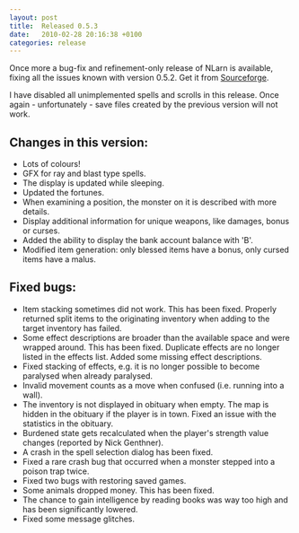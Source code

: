 ```yaml
---
layout: post
title:  Released 0.5.3
date:   2010-02-28 20:16:38 +0100
categories: release
---
```


Once more a bug-fix and refinement-only release of NLarn is available, fixing all the  issues known with version 0.5.2.
Get it from [Sourceforge](https://sourceforge.net/projects/nlarn/files/nlarn/0.5.3/).

I have disabled all unimplemented spells and scrolls in this release. Once again - unfortunately - save files created by the previous version will not work.

## Changes in this version:

* Lots of colours!
* GFX for ray and blast type spells.
* The display is updated while sleeping.
* Updated the fortunes.
* When examining a position, the monster on it is described with more details.
* Display additional information for unique weapons, like damages, bonus or curses.
* Added the ability to display the bank account balance with 'B'.
* Modified item generation: only blessed items have a bonus, only cursed items have a malus.

## Fixed bugs:

* Item stacking sometimes did not work. This has been fixed. Properly returned split items to the originating inventory when adding to the target inventory has failed.
* Some effect descriptions are broader than the available space and were wrapped around. This has been fixed. Duplicate effects are no longer listed in the effects list. Added some missing effect descriptions.
* Fixed stacking of effects, e.g. it is no longer possible to become paralysed when already paralysed.
* Invalid movement counts as a move when confused (i.e. running into a wall).
* The inventory is not displayed in obituary when empty. The map is hidden in the obituary if the player is in town. Fixed an issue with the statistics in the obituary.
* Burdened state gets recalculated when the player's strength value changes (reported by Nick Genthner).
* A crash in the spell selection dialog has been fixed.
* Fixed a rare crash bug that occurred when a monster stepped into a poison trap twice.
* Fixed two bugs with restoring saved games.
* Some animals dropped money. This has been fixed.
* The chance to gain intelligence by reading books was way too high and has been significantly lowered.
* Fixed some message glitches.
